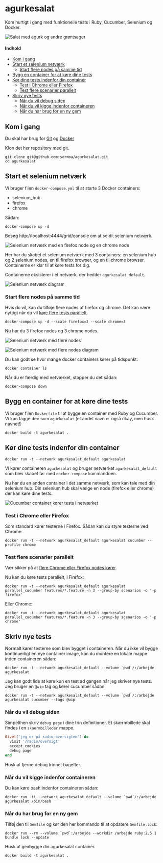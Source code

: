 agurkesalat
===========

Kom hurtigt i gang med funktionelle tests i Ruby, Cucumber, Selenium og Docker.

![Salat med agurk og andre grøntsager](billeder/agurkesalat.jpg "Salat med agurk og andre grøntsager")

#### Indhold

* [Kom i gang](#kom-i-gang)
* [Start et selenium netværk](#start-et-selenium-netværk)
  - [Start flere nodes på samme tid](#start-flere-nodes-på-samme-tid)
* [Bygg en container for at køre dine tests](#bygg-en-container-for-at-køre-dine-tests)
* [Kør dine tests indenfor din container](#kør-dine-tests-indenfor-din-container)
  - [Test i Chrome eller Firefox](#test-i-chrome-eller-firefox)
  - [Test flere scenarier parallelt](#test-flere-scenarier-parallelt)
* [Skriv nye tests](#skriv-nye-tests)
  - [Når du vil debug siden](#når-du-vil-debug-siden)
  - [Når du vil kigge indenfor containeren](#når-du-vil-kigge-indenfor-containeren)
  - [Når du har brug for en ny gem](#når-du-har-brug-for-en-ny-gem)



Kom i gang
----------

Du skal har brug for [Git](https://git-scm.com/downloads) og [Docker](https://www.docker.com/get-started)

Klon det her repository med git.

    git clone git@github.com:sermoa/agurkesalat.git
    cd agurkesalat



Start et selenium netværk
-------------------------

Vi bruger filen `docker-compose.yml` til at starte 3 Docker containers:

* selenium_hub
* firefox
* chrome

Sådan:

    docker-compose up -d

Besøg http://localhost:4444/grid/console om at se dit selenium netværk.

![Selenium netværk med en firefox node og en chrome node](billeder/selenium_hub.png "Selenium netværk med en firefox node og en chrome node")

Her har du skabet et selenium netværk med 3 containers: en selenium hub og 2 selenium nodes, en til firefox browser, og en til chrome browser. Containerne er klar til at køre tests for dig.

Containerne eksisterer i et netværk, der hedder `agurkesalat_default`.

![Selenium netværk diagram](billeder/selenium_hub_diagram.png "Selenium netværk diagram")



### Start flere nodes på samme tid

Hvis du vil, kan du tilføje flere nodes af firefox og chrome. Det kan være nyttigt når du vil [køre flere tests parallelt](#test-flere-scenarier-parallelt).

    docker-compose up -d --scale firefox=3 --scale chrome=3

Nu har du 3 firefox nodes og 3 chrome nodes.

![Selenium netværk med flere nodes](billeder/selenium_hub_flere_nodes.png "Selenium netværk med flere nodes")

![Selenium netværk med flere nodes diagram](billeder/selenium_hub_flere_nodes_diagram.png "Selenium netværk med flere nodes diagram")

Du kan godt se hvor mange docker containers kører på tidspunkt:

    docker container ls

Når du er færdig med netværket, stopper du det sådan:

    docker-compose down



Bygg en container for at køre dine tests
----------------------------------------

Vi bruger filen `Dockerfile` til at bygge en container med Ruby og Cucumber. Vi kan tagge den som `agurkesalat` (et andet navn er også okay, men husk navnet!)

    docker build -t agurkesalat .



Kør dine tests indenfor din container
-------------------------------------

    docker run -t --network agurkesalat_default agurkesalat

Vi kører containeren `agurkesalat` og bruger netværket `agurkesalat_default` som blev skabet før med `docker-compose` kommandoen.

Nu har du en anden container i det samme netværk, som kan tale med din selenium hub. Din selenium hub skal vælge en node (firefox eller chrome) der kan køre dine tests.

![Cucumber container kører tests i netværket](billeder/agurkesalat_diagram.png "Cucumber container kører tests i netværket")



### Test i Chrome eller Firefox

Som standard kører testerne i Firefox. Sådan kan du styre testerne ved Chrome:

    docker run -t --network agurkesalat_default agurkesalat cucumber --profile chrome



### Test flere scenarier parallelt

Vær sikker på at [flere Chrome eller Firefox nodes kører](#start-flere-nodes-på-samme-tid).

Nu kan du køre tests parallelt, i Firefox:

    docker run -t --network agurkesalat_default agurkesalat parallel_cucumber features/*.feature -n 3 --group-by scenarios -o '-p firefox'

Eller Chrome:

    docker run -t --network agurkesalat_default agurkesalat parallel_cucumber features/*.feature -n 3 --group-by scenarios -o '-p chrome'



Skriv nye tests
---------------

Normalt kører testerne som blev bygget i containeren. Når du ikke vil bygge kontinuerligt en nye container image, kan du montere en lokale mappe inden containeren sådan:

    docker run -t --network agurkesalat_default --volume `pwd`/:/arbejde agurkesalat

Jeg kan godt lide at køre kun en test ad gangen når jeg skriver nye tests. Jeg bruger en `@wip` tag og kører cucumber sådan:

    docker run -t --network agurkesalat_default --volume `pwd`/:/arbejde agurkesalat cucumber --tags @wip



### Når du vil debug siden

Simpelthen skriv `debug page` i dine trin definitioner. Et skærmbillede skal findes i en `skaermbilleder` mappe.

```ruby
Givet("jeg er på radio-oversigten") do
  visit '/radio/oversigt'
  accept_cookies
  debug page
end
```

Husk at fjerne debug trinnet bagefter.



### Når du vil kigge indenfor containeren

Du kan køre bash indenfor containeren sådan:

    docker run -ti --network agurkesalat_default --volume `pwd`/:/arbejde agurkesalat /bin/bash



### Når du har brug for en ny gem

Tilføj den til `Gemfile` og kør den her kommando til at opdatere `Gemfile.lock`:

    docker run --rm --volume `pwd`:/arbejde --workdir /arbejde ruby:2.5.1 bundle lock --update

Husk at genbygge din agurkesalat container.

    docker build -t agurkesalat .
